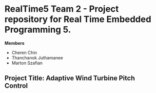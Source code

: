 # RealTime5 Team 2 - Project repository for Real Time Embedded Programming 5.
**Members**
  - Cheren Chin
  - Thanchanok Juthamanee
  - Marton Szafian

## Project Title: Adaptive Wind Turbine Pitch Control





